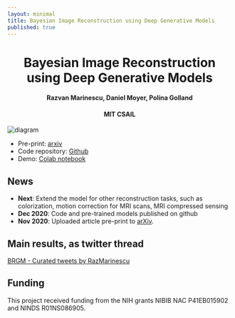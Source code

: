 ```yaml
---
layout: minimal
title: Bayesian Image Reconstruction using Deep Generative Models
published: true
---
```



<center><h1>Bayesian Image Reconstruction using Deep Generative Models</h1></center>
<center><h4>Razvan Marinescu, Daniel Moyer, Polina Golland</h4></center>
<center><h4>MIT CSAIL</h4></center>


![diagram](https://i.imgur.com/Nb0123s.png)

* Pre-print: [arxiv](https://arxiv.org/abs/2012.04567)
* Code repository: [Github](https://github.com/razvanmarinescu/brgm)
* Demo: [Colab notebook](https://colab.research.google.com/drive/1qnNGxC5cAmwi3IyJOACtXK2HIJa2lENw?usp=sharing)

## News

* **Next**: Extend the model for other reconstruction tasks, such as colorization, motion correction for MRI scans, MRI compressed sensing 
* **Dec 2020**: Code and pre-trained models published on github
* **Nov 2020**: Uploaded article pre-print to [arXiv](https://arxiv.org/abs/2012.04567).


## Main results, as twitter thread

<a class="twitter-timeline" data-width="600" data-height="800" href="https://twitter.com/RazMarinescu/timelines/1346199054053609472?ref_src=twsrc%5Etfw">BRGM - Curated tweets by RazMarinescu</a> <script async src="https://platform.twitter.com/widgets.js" charset="utf-8"></script>

## Funding

This project received funding from the NIH grants NIBIB NAC P41EB015902 and NINDS R01NS086905.

 